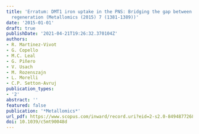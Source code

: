 ```yaml
---
title: 'Erratum: DMT1 iron uptake in the PNS: Bridging the gap between injury and
  regeneration (Metallomics (2015) 7 (1381-1389))'
date: '2015-01-01'
draft: true
publishDate: '2021-04-21T19:26:32.370104Z'
authors:
- R. Martinez-Vivot
- G. Copello
- M.C. Leal
- G. Piñero
- V. Usach
- M. Rozenszajn
- L. Morelli
- C.P. Setton-Avruj
publication_types:
- '2'
abstract: ''
featured: false
publication: '*Metallomics*'
url_pdf: https://www.scopus.com/inward/record.uri?eid=2-s2.0-84948772684&doi=10.1039%2fc5mt90048d&partnerID=40&md5=1201605e953fa31888c5ab96fd4b3e06
doi: 10.1039/c5mt90048d
---
```


